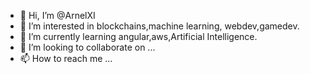 - 👋 Hi, I’m @ArnelXI
- 👀 I’m interested in blockchains,machine learning, webdev,gamedev.
- 🌱 I’m currently learning angular,aws,Artificial Intelligence.
- 💞️ I’m looking to collaborate on ...
- 📫 How to reach me ...

<!---
ArnelXI/ArnelXI is a ✨ special ✨ repository because its `README.md` (this file) appears on your GitHub profile.
You can click the Preview link to take a look at your changes.
--->
